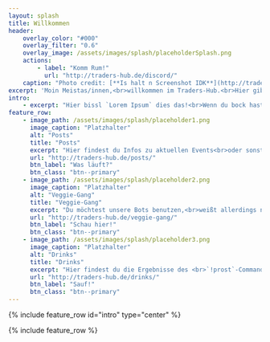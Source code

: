 ```yaml
---
layout: splash
title: Willkommen
header:
    overlay_color: "#000"
    overlay_filter: "0.6"
    overlay_image: /assets/images/splash/placeholderSplash.png
    actions:
        - label: "Komm Rum!"
          url: "http://traders-hub.de/discord/"
    caption: "Photo credit: [**Is halt n Screenshot IDK**](http://traders-hub.de/)"
excerpt: 'Moin Meistas/innen,<br>willkommen im Traders-Hub.<br>Hier gibts leider noch nicht viel zu sehen,<br>da sich die Seite immer noch im Aufbau befindet.'
intro:  
    - excerpt: "Hier bissl `Lorem Ipsum` dies das!<br>Wenn du bock hast dich hier einzubringen, dann meld dich!"
feature_row:
    - image_path: /assets/images/splash/placeholder1.png
      image_caption: "Platzhalter"
      alt: "Posts"
      title: "Posts"
      excerpt: "Hier findest du Infos zu aktuellen Events<br>oder sonstigem Kram!"
      url: "http://traders-hub.de/posts/"
      btn_label: "Was läuft?"
      btn_class: "btn--primary"
    - image_path: /assets/images/splash/placeholder2.png
      image_caption: "Platzhalter"
      alt: "Veggie-Gang"
      title: "Veggie-Gang"
      excerpt: "Du möchtest unsere Bots benutzen,<br>weißt allerdings nicht wie?"
      url: "http://traders-hub.de/veggie-gang/"
      btn_label: "Schau hier!"
      btn_class: "btn--primary"
    - image_path: /assets/images/splash/placeholder3.png
      image_caption: "Platzhalter"
      alt: "Drinks"
      title: "Drinks"
      excerpt: "Hier findest du die Ergebnisse des <br>`!prost`-Commands!"
      url: "http://traders-hub.de/drinks/"
      btn_label: "Sauf!"
      btn_class: "btn--primary"
---
```



{% include feature_row id="intro" type="center" %}

{% include feature_row %}

